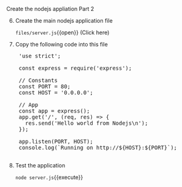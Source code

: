 Create the nodejs appliation Part 2


6. Create the main nodejs application file

    `files/server.js`{{open}} (Click here)

7. Copy the following code into this file

    <pre class="file" data-target="clipboard">
    'use strict';

    const express = require('express');

    // Constants
    const PORT = 80;
    const HOST = '0.0.0.0';

    // App
    const app = express();
    app.get('/', (req, res) => {
      res.send('Hello world from Nodejs\n');
    });

    app.listen(PORT, HOST);
    console.log(`Running on http://${HOST}:${PORT}`);
    </pre>

8. Test the application

    `node server.js`{{execute}}
